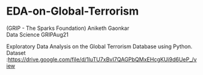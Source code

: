 # EDA-on-Global-Terrorism
(GRIP - The Sparks Foundation)
Aniketh Gaonkar  
Data Science 
GRIPAug21  

Exploratory Data Analysis  on the Global Terrorism
Database using Python. 
Dataset :https://drive.google.com/file/d/1luTU7xBvI7QAGPbQMxEHcgKUi9d6UeP_/view
